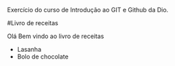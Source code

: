 Exercício do curso de Introdução ao GIT e Github da Dio. 

#Livro de receitas

Olá Bem vindo ao livro de receitas

 - Lasanha
 - Bolo de chocolate
 
